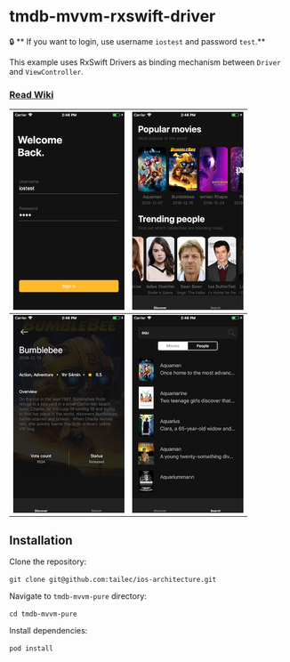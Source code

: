 # tmdb-mvvm-rxswift-driver
🔒 ** If you want to login, use username `iostest` and password `test`.**


This example uses RxSwift Drivers as binding mechanism between `Driver` and `ViewController`.
### [Read Wiki](https://github.com/dmsl1805/Cookbook/wiki)

| ![](1.png) | ![](2.png) |
| --- | --- |
| ![](3.png) | ![](4.png) |

## Installation
Clone the repository:

`git clone git@github.com:tailec/ios-architecture.git`

Navigate to `tmdb-mvvm-pure` directory:

`cd tmdb-mvvm-pure`

Install dependencies:

 `pod install`
